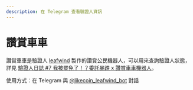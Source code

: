 ```yaml
---
description: 在 Telegram 查看驗證人資訊
---
```


# 讚賞車車

讚賞車車是驗證人 [leafwind](https://likecoin.bigdipper.live/validator/cosmosvaloper1g2dpslkge0wmhgpdegeg0wq549syz8tjrpnum3) 製作的讚賞公民機器人，可以用來查詢驗證人狀態，詳見 [驗證人日誌 \#7 我被罷免了！？委託暴跌 x 讚賞車車機器人](https://matters.news/@leafwind/%E9%A9%97%E8%AD%89%E4%BA%BA%E6%97%A5%E8%AA%8C-7-%E6%88%91%E8%A2%AB%E7%BD%B7%E5%85%8D%E4%BA%86-%E5%A7%94%E8%A8%97%E6%9A%B4%E8%B7%8C-x-%E8%AE%9A%E8%B3%9E%E8%BB%8A%E8%BB%8A%E6%A9%9F%E5%99%A8%E4%BA%BA-bafyreifn6zfz7lljhq2i7wozwzkw4gylddas26ehktoov5hhsbqslxou4y)。

使用方式：在 Telegram 與 [@likecoin\_leafwind\_bot](https://t.me/likecoin_leafwind_bot) 對話



